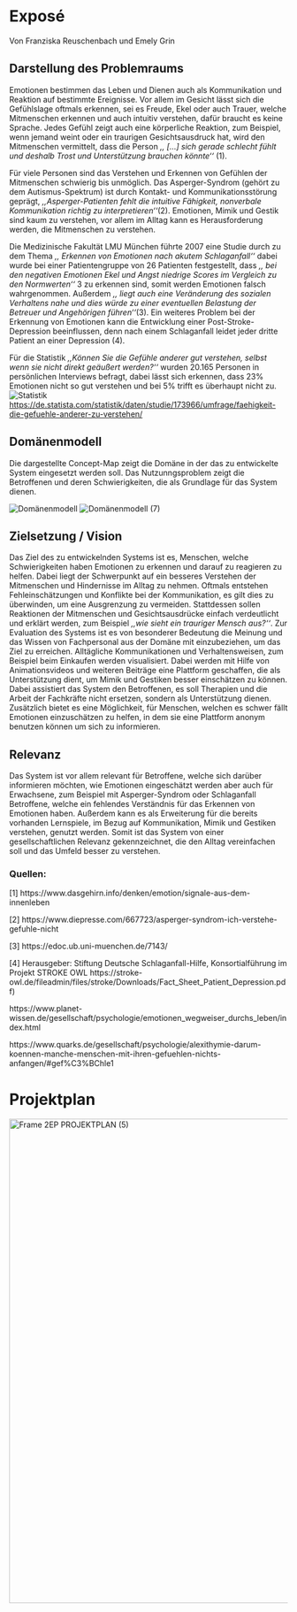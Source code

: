 # Exposé
Von Franziska Reuschenbach und Emely Grin

## Darstellung des Problemraums

Emotionen bestimmen das Leben und Dienen auch als Kommunikation und Reaktion auf bestimmte Ereignisse. Vor allem im Gesicht lässt sich die Gefühlslage oftmals erkennen, sei es Freude, Ekel oder auch Trauer, welche Mitmenschen erkennen und auch intuitiv verstehen, dafür braucht es keine Sprache. Jedes Gefühl zeigt auch eine körperliche Reaktion, zum Beispiel, wenn jemand weint oder ein traurigen Gesichtsausdruck hat, wird den Mitmenschen vermittelt, dass die Person  *,, […] sich gerade schlecht fühlt und deshalb Trost und Unterstützung brauchen könnte‘‘* (1).

Für viele Personen sind das Verstehen und Erkennen von Gefühlen der Mitmenschen schwierig bis unmöglich. Das Asperger-Syndrom (gehört zu dem Autismus-Spektrum) ist durch Kontakt- und Kommunikationsstörung geprägt, *,,Asperger-Patienten fehlt die intuitive Fähigkeit, nonverbale Kommunikation richtig zu interpretieren‘‘*(2). Emotionen, Mimik und Gestik sind kaum zu verstehen, vor allem im Alltag kann es Herausforderung werden, die Mitmenschen zu verstehen. 

Die Medizinische Fakultät LMU München führte 2007 eine Studie durch zu dem Thema *,, Erkennen von Emotionen nach akutem Schlaganfall‘‘* dabei wurde bei einer Patientengruppe von 26 Patienten festgestellt, dass *,, bei den negativen Emotionen Ekel und Angst niedrige Scores im Vergleich zu den Normwerten‘‘* 3 zu erkennen sind, somit werden Emotionen falsch wahrgenommen. Außerdem *,, liegt auch eine Veränderung des sozialen Verhaltens nahe und dies würde zu einer eventuellen Belastung der Betreuer und Angehörigen führen‘‘*(3).
Ein weiteres Problem bei der Erkennung von Emotionen kann die Entwicklung einer Post-Stroke-Depression beeinflussen, denn nach einem Schlaganfall leidet jeder dritte Patient an einer Depression (4). 


Für die Statistik *,,Können Sie die Gefühle anderer gut verstehen, selbst wenn sie nicht direkt geäußert werden?‘‘* wurden 20.165 Personen in persönlichen Interviews befragt, dabei lässt sich erkennen, dass 23% Emotionen nicht so gut verstehen und bei 5% trifft es überhaupt nicht zu. 
![Statistik](https://user-images.githubusercontent.com/74180059/137638117-4abd0241-521a-4360-9f22-9b03303d3cbe.jpg)
https://de.statista.com/statistik/daten/studie/173966/umfrage/faehigkeit-die-gefuehle-anderer-zu-verstehen/ 


## Domänenmodell

Die dargestellte Concept-Map zeigt die Domäne in der das zu entwickelte System eingesetzt werden soll. Das Nutzunngsproblem zeigt die Betroffenen und deren Schwierigkeiten, die als Grundlage für das System dienen.


![Domänenmodell](https://user-images.githubusercontent.com/74180059/137636604-259e8848-efb4-4923-93e3-8a016f622dfc.jpg)
![Domänenmodell (7)](https://user-images.githubusercontent.com/74180059/143772566-970f0f0d-4dd6-48ed-8f90-e8c9541052e2.jpg)


## Zielsetzung / Vision 

Das Ziel des zu entwickelnden Systems ist es, Menschen, welche Schwierigkeiten haben Emotionen zu erkennen und darauf zu reagieren zu helfen. Dabei liegt der Schwerpunkt auf ein besseres Verstehen der Mitmenschen und Hindernisse im Alltag zu nehmen. Oftmals entstehen Fehleinschätzungen und Konflikte bei der Kommunikation, es gilt dies zu überwinden, um eine Ausgrenzung zu vermeiden. Stattdessen sollen Reaktionen der Mitmenschen und Gesichtsausdrücke einfach verdeutlicht und erklärt werden, zum Beispiel *,,wie sieht ein trauriger Mensch aus?‘‘*. Zur Evaluation des Systems ist es von besonderer Bedeutung die Meinung und das Wissen von Fachpersonal aus der Domäne mit einzubeziehen, um das Ziel zu erreichen. 
Alltägliche Kommunikationen und Verhaltensweisen, zum Beispiel beim Einkaufen werden visualisiert. Dabei werden mit Hilfe von Animationsvideos und weiteren Beiträge eine Plattform geschaffen, die als Unterstützung dient, um Mimik und Gestiken besser einschätzen zu können.  Dabei assistiert das System den Betroffenen, es soll Therapien und die Arbeit der Fachkräfte nicht ersetzen, sondern als Unterstützung dienen. Zusätzlich bietet es eine Möglichkeit, für Menschen, welchen es schwer fällt Emotionen einzuschätzen zu helfen, in dem sie eine Plattform anonym benutzen können um sich zu informieren. 




## Relevanz 

Das System ist vor allem relevant für Betroffene, welche sich darüber informieren möchten, wie Emotionen eingeschätzt werden aber auch für Erwachsene, zum Beispiel mit Asperger-Syndrom oder Schlaganfall Betroffene, welche ein fehlendes Verständnis für das Erkennen von Emotionen haben. Außerdem kann es als Erweiterung für die bereits vorhanden Lernspiele, im Bezug auf Kommunikation, Mimik und Gestiken verstehen, genutzt werden.  Somit ist das System von einer gesellschaftlichen Relevanz gekennzeichnet, die den Alltag vereinfachen soll und das Umfeld besser zu verstehen. 


### Quellen:
<p>[1] https://www.dasgehirn.info/denken/emotion/signale-aus-dem-innenleben <br>
<p>[2] https://www.diepresse.com/667723/asperger-syndrom-ich-verstehe-gefuhle-nicht <br>
<p>[3] https://edoc.ub.uni-muenchen.de/7143/ <br>
<p>[4] Herausgeber: Stiftung Deutsche Schlaganfall-Hilfe, Konsortialführung im Projekt STROKE OWL
https://stroke-owl.de/fileadmin/files/stroke/Downloads/Fact_Sheet_Patient_Depression.pdf) <br> 
<p> https://www.planet-wissen.de/gesellschaft/psychologie/emotionen_wegweiser_durchs_leben/index.html <br>
<p> https://www.quarks.de/gesellschaft/psychologie/alexithymie-darum-koennen-manche-menschen-mit-ihren-gefuehlen-nichts-anfangen/#gef%C3%BChle1
 


 
# Projektplan 

<img width="876" alt="Frame 2EP PROJEKTPLAN (5)" src="https://user-images.githubusercontent.com/74180059/143772541-5a5aaaeb-00b9-4f62-be76-e5ceb1a6414a.png">


